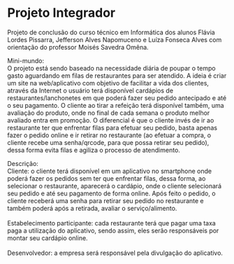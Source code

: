 # Projeto Integrador <br>
Projeto de conclusão do curso técnico em Informática dos alunos Flávia Lordes Pissarra, Jefferson Alves Napomuceno e Luíza Fonseca Alves com orientação do professor Moisés Savedra Omêna.</br>

Mini-mundo:<br>
O projeto está sendo baseado na necessidade diária de poupar o tempo gasto aguardando em filas de restaurantes para ser atendido. A ideia é criar um site na web/aplicativo com objetivo de facilitar a vida dos clientes, através da Internet o usuário terá disponível cardápios de restaurantes/lanchonetes em que poderá fazer seu pedido antecipado e até o seu pagamento. O cliente ao tirar a refeição terá disponível também, uma avaliação do produto, onde no final de cada semana o produto melhor avaliado entra em promoção.
O diferencial é que o cliente invés de ir ao restaurante ter que enfrentar filas para efetuar seu pedido, basta apenas fazer o pedido online e ir retirar no restaurante (ao efetuar a compra, o cliente recebe uma senha/qrcode, para que possa retirar seu pedido), dessa forma evita filas e agiliza o processo de atendimento.</br>

Descrição:<br>
Cliente: o cliente terá disponível em um aplicativo no smartphone onde poderá fazer os pedidos sem ter que enfrentar filas, dessa forma, ao selecionar o restaurante, aparecerá o cardápio, onde o cliente selecionará seu pedido e até seu pagamento de forma online. Após feito o pedido, o cliente receberá uma senha para retirar seu pedido no restaurante e também poderá após a retirada, avaliar o serviço/alimento.</br>
<br>
Estabelecimento participante: cada restaurante terá que pagar uma taxa paga a utilização do aplicativo, sendo assim, eles serão responsáveis por montar seu cardápio online.</br>
<br>
Desenvolvedor: a empresa será responsável pela divulgação do aplicativo.</br>


